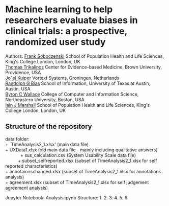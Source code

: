 # Machine learning to help researchers evaluate biases in clinical trials: a prospective, randomized user study
Authors: 
[Frank Soboczenski](https://h21k.github.io/) School of Population Health and Life Sciences, King's College London, London, UK<br>
[Thomas Trikalinos](https://vivo.brown.edu/display/ttrikali) Center for Evidence-based Medicine, Brown University, Providence, USA<br>
[Jo\"el Kuiper](https://joelkuiper.eu/) Vortext Systems, Groningen, Netherlands<br>
[Randolph G Bias](https://www.ischool.utexas.edu/~rbias/site/) School of Information, University of Texas at Austin, Austin, USA<br>
[Byron C Wallace](http://www.byronwallace.com/) College of Computer and Information Science, Northeastern University, Boston, USA<br>
[Iain J Marshall](https://kclpure.kcl.ac.uk/portal/iain.marshall.html) School of Population Health and Life Sciences, King's College London, London, UK<br>

## Structure of the repository

data folder:<br> 
              + `TimeAnalysis2_1.xlsx' (main data file)<br>
              + UXData1.xlsx (old main data file - mainly including qualitative answers)<br>
              + sus_calculation.csv (System Usability Scale data file)<br>
              + subset_selfreported.xlsx (subset of TimeAnalysis2_1.xlsx for self reported characteristics)<br>
              + annotaionschanged.xlsx (subset of TimeAnalysis2_1.xlsx for annotations analysis)<br>
              + agreement.xlsx (subset of TimeAnalysis2_1.xlsx for self judgement agreement analysis)<br>
              
Jupyter Notebook: Analysis.ipynb
              Structure:  1.
                          2.
                          3.
                          4.
                          5.
                          6.
